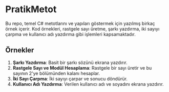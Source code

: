 # PratikMetot


Bu repo, temel C# metotlarını ve yapıları göstermek için yazılmış birkaç örnek içerir. Kod örnekleri, rastgele sayı üretme, şarkı yazdırma, iki sayıyı çarpma ve kullanıcı adı yazdırma gibi işlemleri kapsamaktadır.

## Örnekler

1. **Şarkı Yazdırma**: Basit bir şarkı sözünü ekrana yazdırır.
2. **Rastgele Sayı ve Modül Hesaplama**: Rastgele bir sayı üretir ve bu sayının 2'ye bölümünden kalanı hesaplar.
3. **İki Sayı Çarpma**: İki sayıyı çarpar ve sonucu döndürür.
4. **Kullanıcı Adı Yazdırma**: Verilen kullanıcı adı ve soyadını ekrana yazdırır.
